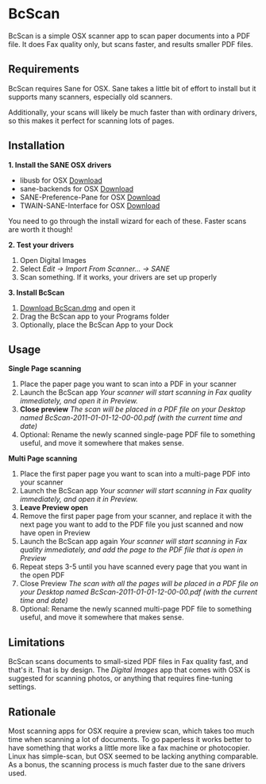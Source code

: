 BcScan
======

BcScan is a simple OSX scanner app to scan paper documents into a PDF file. It does Fax quality only, but scans faster, and results smaller PDF files.

Requirements
------------

BcScan requires Sane for OSX. Sane takes a little bit of effort to install but it supports many scanners, especially old scanners.

Additionally, your scans will likely be much faster than with ordinary drivers, so this makes it perfect for scanning lots of pages.

Installation
------------

**1. Install the SANE OSX drivers**

 * libusb for OSX [Download](http://capocasa.net/osx-sane-wrangler/?tool=libusb)
 * sane-backends for OSX [Download](http://capocasa.net/osx-sane-wrangler/?tool=sane-backends)
 * SANE-Preference-Pane for OSX [Download](http://capocasa.net/osx-sane-wrangler/?tool=SANE-Preference-Pane)
 * TWAIN-SANE-Interface for OSX [Download](http://capocasa.net/osx-sane-wrangler/?tool=TWAIN-SANE-Interface)

You need to go through the install wizard for each of these. Faster scans are worth it though!

**2. Test your drivers**

  1. Open Digital Images
  2. Select *Edit -> Import From Scanner... -> SANE*
  3. Scan something. If it works, your drivers are set up properly

**3. Install BcScan**

  1. [Download BcScan.dmg](BcScan.dmg?raw=true) and open it
  2. Drag the BcScan app to your Programs folder
  3. Optionally, place the BcScan App to your Dock

Usage
-----

**Single Page scanning**

  1. Place the paper page you want to scan into a PDF in your scanner
  2. Launch the BcScan app _Your scanner will start scanning in Fax quality immediately, and open it in Preview._
  3. **Close preview** _The scan will be placed in a PDF file on your Desktop named BcScan-2011-01-01-12-00-00.pdf (with the current time and date)_
  4. Optional: Rename the newly scanned single-page PDF file to something useful, and move it somewhere that makes sense.

**Multi Page scanning**

  1. Place the first paper page you want to scan into a multi-page PDF into your scanner
  2. Launch the BcScan app *Your scanner will start scanning in Fax quality immediately, and open it in Preview.*
  3. **Leave Preview open**
  4. Remove the first paper page from your scanner, and replace it with the next page you want to add to the PDF file you just scanned and now have open in Preview
  5. Launch the BcScan app again *Your scanner will start scanning in Fax quality immediately, and add the page to the PDF file that is open in Preview*
  6. Repeat steps 3-5 until you have scanned every page that you want in the open PDF
  7. Close Preview _The scan with all the pages will be placed in a PDF file on your Desktop named BcScan-2011-01-01-12-00-00.pdf (with the current time and date)_
  8. Optional: Rename the newly scanned multi-page PDF file to something useful, and move it somewhere that makes sense.

Limitations
-----------

BcScan scans documents to small-sized PDF files in Fax quality fast, and that's it. That is by design. The _Digital Images_ app that comes with OSX is suggested for scanning photos, or anything that requires fine-tuning settings.

Rationale
---------

Most scanning apps for OSX require a preview scan, which takes too much time when scanning a lot of documents. To go paperless it works better to have something that works a little more like a fax machine or photocopier. Linux has simple-scan, but OSX seemed to be lacking anything comparable. As a bonus, the scanning process is much faster due to the sane drivers used.



